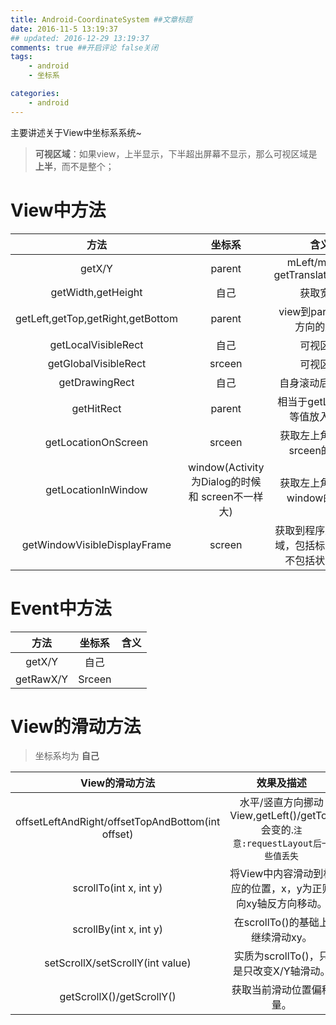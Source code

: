 ```yaml
---
title: Android-CoordinateSystem ##文章标题
date: 2016-11-5 13:19:37
## updated: 2016-12-29 13:19:37
comments: true ##开启评论 false关闭
tags:
    - android
    - 坐标系

categories:
    - android
---
```


主要讲述关于View中坐标系系统~

<!-- more -->

>**可视区域**：如果view，上半显示，下半超出屏幕不显示，那么可视区域是**上半**，而不是整个；

# View中方法

| 方法 | 坐标系  | 含义 | 
| :------------: |:---------------:|:---------------:| 
| getX/Y | parent | mLeft/mTop + getTranslationX/Y()|
| getWidth,getHeight | 自己 | 获取宽高|
| getLeft,getTop,getRight,getBottom | parent |view到parent某一方向的距离|
| getLocalVisibleRect | 自己 |可视区域 |
| getGlobalVisibleRect | srceen |可视区域 |
| getDrawingRect | 自己 | 自身滚动后的Rect|
| getHitRect | parent | 相当于getLeft/Top等值放入Rect |
| getLocationOnScreen | srceen | 获取左上角的点在srceen的位置 |
| getLocationInWindow | window(Activity为Dialog的时候和 screen不一样大) |获取左上角的点在window的位置 |
| getWindowVisibleDisplayFrame | screen |获取到程序显示的区域，包括标题栏，但不包括状态栏。 |

# Event中方法

| 方法 | 坐标系  | 含义 | 
| :------------: |:---------------:|:---------------:| 
| getX/Y | 自己 | |
| getRawX/Y| Srceen | |

# View的滑动方法

>坐标系均为  **自己**

| View的滑动方法 | 效果及描述  |
| :------------: |:---------------:|
| offsetLeftAndRight/offsetTopAndBottom(int offset)| 	水平/竖直方向挪动View,getLeft()/getTop会变的.`注意:requestLayout后一些值丢失`| 
| scrollTo(int x, int y)| 	将View中内容滑动到相应的位置，x，y为正则向xy轴反方向移动。| 
| scrollBy(int x, int y)| 	在scrollTo()的基础上继续滑动xy。| 
| setScrollX/setScrollY(int value)| 	实质为scrollTo()，只是只改变X/Y轴滑动。| 
| getScrollX()/getScrollY()| 获取当前滑动位置偏移量。| 
